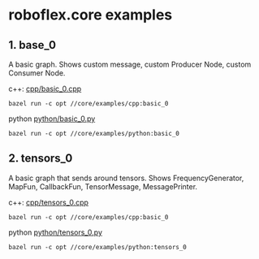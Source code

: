 # roboflex.core examples


## 1. **base_0** 

A basic graph. Shows custom message, custom Producer Node, custom Consumer Node.

c++: [cpp/basic_0.cpp](cpp/basic_0.cpp)
                
    bazel run -c opt //core/examples/cpp:basic_0

python [python/basic_0.py](cpp/basic_0.cpp)

    bazel run -c opt //core/examples/python:basic_0


## 2. **tensors_0**

A basic graph that sends around tensors. Shows FrequencyGenerator, MapFun, CallbackFun, TensorMessage, MessagePrinter.

c++: [cpp/tensors_0.cpp](cpp/tensors_0.cpp)
                
    bazel run -c opt //core/examples/cpp:basic_0

python [python/tensors_0.py](cpp/tensors_0.cpp)

    bazel run -c opt //core/examples/python:tensors_0


